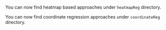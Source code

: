 You can now find heatmap based approaches under ``heatmapReg`` directory.

You can now find coordinate regression approaches under ``coordinateReg`` directory.

